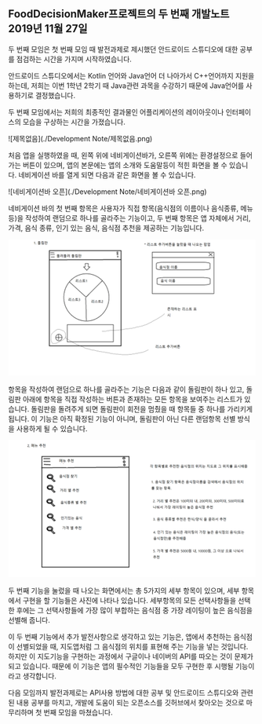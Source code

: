 FoodDecisionMaker프로젝트의 두 번째 개발노트
2019년 11월 27일
----------------------------------------------
두 번째 모임은 첫 번째 모임 때 발전과제로 제시했던 안드로이드 스튜디오에 대한 공부를 점검하는 시간을 가지며 시작하였습니다.

안드로이드 스튜디오에서는 Kotlin 언어와 Java언어 더 나아가서 C++언어까지 지원을 하는데, 저희는 이번 1학년 2학기 때 Java관련 과목을
수강하기 때문에 Java언어를 사용하기로 결정했습니다.
 
 두 번째 모임에서는 저희의 최종적인 결과물인 어플리케이션의 레이아웃이나 인터페이스의 모습을 구상하는 시간을 가졌습니다. 
 
 ![제목없음](./Development Note/제목없음.png)
 
 처음 앱을 실행하였을 때, 왼쪽 위에 네비게이션바가, 오른쪽 위에는 환경설정으로 들어가는 버튼이 있으며, 앱의 본문에는 앱의 소개와
 도움말등이 적힌 화면을 볼 수 있습니다. 네비게이션 바를 열게 되면 다음과 같은 화면을 볼 수 있습니다.
 
 ![네비게이션바 오픈](./Development Note/네비게이션바 오픈.png)
 
 네비게이션 바의 첫 번째 항목은 사용자가 직접 항목(음식점의 이름이나 음식종류, 메뉴등)을 작성하여 랜덤으로 하나를 골라주는 기능이고,
 두 번째 항목은 앱 자체에서 거리, 가격, 음식 종류, 인기 있는 음식, 음식점 추천을 제공하는 기능입니다.
 
 ![돌림판](./돌림판.png)
 
 항목을 작성하여 랜덤으로 하나를 골라주는 기능은 다음과 같이 돌림판이 하나 있고, 돌림판 아래에 항목을 직접 작성하는 버튼과 존재하는 모든
 항목을 보여주는 리스트가 있습니다. 돌림판을 돌려주게 되면 돌림판이 회전을 멈췄을 때 항목들 중 하나를 가리키게 됩니다. 이 기능은 아직 확정된
 기능이 아니며, 돌림판이 아닌 다른 랜덤항목 선별 방식을 사용하게 될 수 있습니다.
 
 ![추천](./추천.png)
 
 두 번째 기능을 눌렀을 때 나오는 화면에서는 총 5가지의 세부 항목이 있으며, 세부 항목에서 구현을 할 기능들은 사진에 나타나 있습니다. 
 세부항목의 모든 선택사항들을 선택한 후에는 그 선택사항들에 가장 많이 부합하는 음식점 중 가장 레이팅이 높은 음식점을 선별해 줍니다.
 
 이 두 번째 기능에서 추가 발전사항으로 생각하고 있는 기능은, 앱에서 추천하는 음식점이 선별되었을 때, 지도앱처럼 그 음식점의 위치를 표현해 주는
 기능을 넣는 것입니다. 하지만 이 지도기능을 구현하는 과정에서 구글이나 네이버의 API를 따오는 것이 문제가 되고 있습니다. 때문에 이 기능은
 앱의 필수적인 기능들을 모두 구현한 후 시행될 기능이라고 생각합니다.
 
다음 모임까지 발전과제로는 API사용 방법에 대한 공부 및 안드로이드 스튜디오와 관련된 내용 공부를 마치고, 개발에 도움이 되는
오픈소스를 깃허브에서 찾아오는 것으로 마무리하며 첫 번째 모임을 마쳤습니다.
